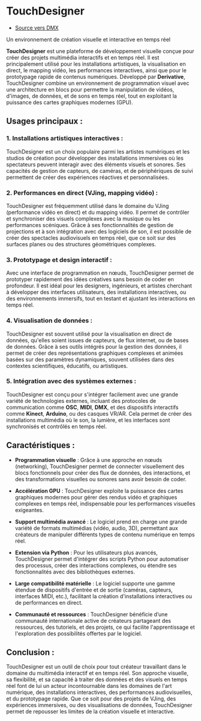 # TouchDesigner

<!-- generateSubNav -->
* [Source vers DMX ](/contenus/logiciels/touchdesigner/ex_source_to_dmx/)
<!-- generateSubNavEnd -->
Un environnement de création visuelle et interactive en temps réel

**TouchDesigner** est une plateforme de développement visuelle conçue pour créer des projets multimédia interactifs et en temps réel. Il est principalement utilisé pour les installations artistiques, la visualisation en direct, le mapping vidéo, les performances interactives, ainsi que pour le prototypage rapide de contenus numériques. Développé par **Derivative**, TouchDesigner combine un environnement de programmation visuel avec une architecture en blocs pour permettre la manipulation de vidéos, d'images, de données, et de sons en temps réel, tout en exploitant la puissance des cartes graphiques modernes (GPU).

## Usages principaux :

### 1. Installations artistiques interactives :
TouchDesigner est un choix populaire parmi les artistes numériques et les studios de création pour développer des installations immersives où les spectateurs peuvent interagir avec des éléments visuels et sonores. Ses capacités de gestion de capteurs, de caméras, et de périphériques de suivi permettent de créer des expériences réactives et personnalisées.

### 2. Performances en direct (VJing, mapping vidéo) :
TouchDesigner est fréquemment utilisé dans le domaine du VJing (performance vidéo en direct) et du mapping vidéo. Il permet de contrôler et synchroniser des visuels complexes avec la musique ou les performances scéniques. Grâce à ses fonctionnalités de gestion de projections et à son intégration avec des logiciels de son, il est possible de créer des spectacles audiovisuels en temps réel, que ce soit sur des surfaces planes ou des structures géométriques complexes.

### 3. Prototypage et design interactif :
Avec une interface de programmation en nœuds, TouchDesigner permet de prototyper rapidement des idées créatives sans besoin de coder en profondeur. Il est idéal pour les designers, ingénieurs, et artistes cherchant à développer des interfaces utilisateurs, des installations interactives, ou des environnements immersifs, tout en testant et ajustant les interactions en temps réel.

### 4. Visualisation de données :
TouchDesigner est souvent utilisé pour la visualisation en direct de données, qu'elles soient issues de capteurs, de flux internet, ou de bases de données. Grâce à ses outils intégrés pour la gestion des données, il permet de créer des représentations graphiques complexes et animées basées sur des paramètres dynamiques, souvent utilisées dans des contextes scientifiques, éducatifs, ou artistiques.

### 5. Intégration avec des systèmes externes :
TouchDesigner est conçu pour s'intégrer facilement avec une grande variété de technologies externes, incluant des protocoles de communication comme **OSC**, **MIDI**, **DMX**, et des dispositifs interactifs comme **Kinect**, **Arduino**, ou des casques VR/AR. Cela permet de créer des installations multimédia où le son, la lumière, et les interfaces sont synchronisés et contrôlés en temps réel.

## Caractéristiques :

- **Programmation visuelle** : Grâce à une approche en nœuds (networking), TouchDesigner permet de connecter visuellement des blocs fonctionnels pour créer des flux de données, des interactions, et des transformations visuelles ou sonores sans avoir besoin de coder.
  
- **Accélération GPU** : TouchDesigner exploite la puissance des cartes graphiques modernes pour gérer des rendus vidéo et graphiques complexes en temps réel, indispensable pour les performances visuelles exigeantes.

- **Support multimédia avancé** : Le logiciel prend en charge une grande variété de formats multimédias (vidéo, audio, 3D), permettant aux créateurs de manipuler différents types de contenu numérique en temps réel.

- **Extension via Python** : Pour les utilisateurs plus avancés, TouchDesigner permet d'intégrer des scripts Python pour automatiser des processus, créer des interactions complexes, ou étendre ses fonctionnalités avec des bibliothèques externes.

- **Large compatibilité matérielle** : Le logiciel supporte une gamme étendue de dispositifs d'entrée et de sortie (caméras, capteurs, interfaces MIDI, etc.), facilitant la création d'installations interactives ou de performances en direct.

- **Communauté et ressources** : TouchDesigner bénéficie d’une communauté internationale active de créateurs partageant des ressources, des tutoriels, et des projets, ce qui facilite l'apprentissage et l'exploration des possibilités offertes par le logiciel.

## Conclusion :

TouchDesigner est un outil de choix pour tout créateur travaillant dans le domaine du multimédia interactif et en temps réel. Son approche visuelle, sa flexibilité, et sa capacité à traiter des données et des visuels en temps réel font de lui un acteur incontournable dans les domaines de l'art numérique, des installations interactives, des performances audiovisuelles, et du prototypage rapide. Que ce soit pour des projets de VJing, des expériences immersives, ou des visualisations de données, TouchDesigner permet de repousser les limites de la création visuelle et interactive.
